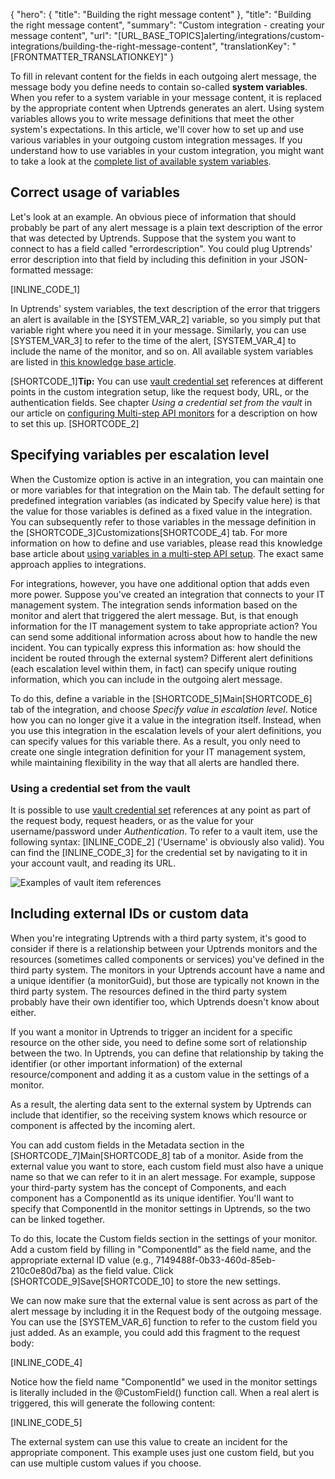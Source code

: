 {
  "hero": {
    "title": "Building the right message content"
  },
  "title": "Building the right message content",
  "summary": "Custom integration - creating your message content",
  "url": "[URL_BASE_TOPICS]alerting/integrations/custom-integrations/building-the-right-message-content",
  "translationKey": "[FRONTMATTER_TRANSLATIONKEY]"
}

To fill in relevant content for the fields in each outgoing alert message, the message body you define needs to contain so-called **system variables**. When you refer to a system variable in your message content, it is replaced by the appropriate content when Uptrends generates an alert. Using system variables allows you to write message definitions that meet the other system's expectations. In this article, we'll cover how to set up and use various variables in your outgoing custom integration messages. If you understand how to use variables in your custom integration, you might want to take a look at the [complete list of available system variables]([LINK_URL_1]).

## Correct usage of variables

Let's look at an example. An obvious piece of information that should probably be part of any alert message is a plain text description of the error that was detected by Uptrends. Suppose that the system you want to connect to has a field called "errordescription". You could plug Uptrends' error description into that field by including this definition in your JSON-formatted message:

[INLINE_CODE_1]

In Uptrends' system variables, the text description of the error that triggers an alert is available in the [SYSTEM_VAR_2] variable, so you simply put that variable right where you need it in your message. Similarly, you can use [SYSTEM_VAR_3] to refer to the time of the alert, [SYSTEM_VAR_4] to include the name of the monitor, and so on. All available system variables are listed in [this knowledge base article]([LINK_URL_2]).

[SHORTCODE_1]**Tip:** You can use [vault credential set]([LINK_URL_3]) references at different points in the custom integration setup, like the request body, URL, or the authentication fields. See chapter *Using a credential set from the vault* in our article on [configuring Multi-step API monitors]([LINK_URL_4]) for a description on how to set this up. [SHORTCODE_2]

## Specifying variables per escalation level

When the Customize option is active in an integration, you can maintain one or more variables for that integration on the Main tab. The default setting for predefined integration variables (as indicated by Specify value here) is that the value for those variables is defined as a fixed value in the integration. You can subsequently refer to those variables in the message definition in the [SHORTCODE_3]Customizations[SHORTCODE_4] tab. For more information on how to define and use variables, please read this knowledge base article about [using variables in a multi-step API setup]([LINK_URL_5]). The exact same approach applies to integrations.

For integrations, however, you have one additional option that adds even more power. Suppose you've created an integration that connects to your IT management system. The integration sends information based on the monitor and alert that triggered the alert message. But, is that enough information for the IT management system to take appropriate action? You can send some additional information across about how to handle the new incident. You can typically express this information as: how should the incident be routed through the external system? Different alert definitions (each escalation level within them, in fact) can specify unique routing information, which you can include in the outgoing alert message.

To do this, define a variable in the [SHORTCODE_5]Main[SHORTCODE_6] tab of the integration, and choose *Specify value in escalation level*. Notice how you can no longer give it a value in the integration itself. Instead, when you use this integration in the escalation levels of your alert definitions, you can specify values for this variable there. As a result, you only need to create one single integration definition for your IT management system, while maintaining flexibility in the way that all alerts are handled there.

### Using a credential set from the vault

It is possible to use [vault credential set]([LINK_URL_6]) references at any point as part of the request body, request headers, or as the value for your username/password under *Authentication*. To refer to a vault item, use the following syntax: [INLINE_CODE_2] ('Username' is obviously also valid). You can find the [INLINE_CODE_3] for the credential set by navigating to it in your account vault, and reading its URL.

![Examples of vault item references]([LINK_URL_7])

## Including external IDs or custom data

When you're integrating Uptrends with a third party system, it's good to consider if there is a relationship between your Uptrends monitors and the resources (sometimes called components or services) you've defined in the third party system. The monitors in your Uptrends account have a name and a unique identifier (a monitorGuid), but those are typically not known in the third party system. The resources defined in the third party system probably have their own identifier too, which Uptrends doesn't know about either.

If you want a monitor in Uptrends to trigger an incident for a specific resource on the other side, you need to define some sort of relationship between the two. In Uptrends, you can define that relationship by taking the identifier (or other important information) of the external resource/component and adding it as a custom value in the settings of a monitor.

As a result, the alerting data sent to the external system by Uptrends can include that identifier, so the receiving system knows which resource or component is affected by the incoming alert.

You can add custom fields in the Metadata section in the [SHORTCODE_7]Main[SHORTCODE_8] tab of a monitor. Aside from the external value you want to store, each custom field must also have a unique name so that we can refer to it in an alert message. For example, suppose your third-party system has the concept of Components, and each component has a ComponentId as its unique identifier. You'll want to specify that ComponentId in the monitor settings in Uptrends, so the two can be linked together.

To do this, locate the Custom fields section in the settings of your monitor. Add a custom field by filling in "ComponentId" as the field name, and the appropriate external ID value (e.g., 7149488f-0b33-460d-85eb-210c0e80d7ba) as the field value. Click [SHORTCODE_9]Save[SHORTCODE_10] to store the new settings.

We can now make sure that the external value is sent across as part of the alert message by including it in the Request body of the outgoing message. You can use the [SYSTEM_VAR_6] function to refer to the custom field you just added. As an example, you could add this fragment to the request body:

[INLINE_CODE_4]

Notice how the field name "ComponentId" we used in the monitor settings is literally included in the @CustomField() function call. When a real alert is triggered, this will generate the following content:

[INLINE_CODE_5]

The external system can use this value to create an incident for the appropriate component. This example uses just one custom field, but you can use multiple custom values if you choose.
